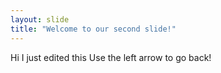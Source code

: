 ```yaml
---
layout: slide
title: "Welcome to our second slide!"
---
```

Hi I just edited this
Use the left arrow to go back!
